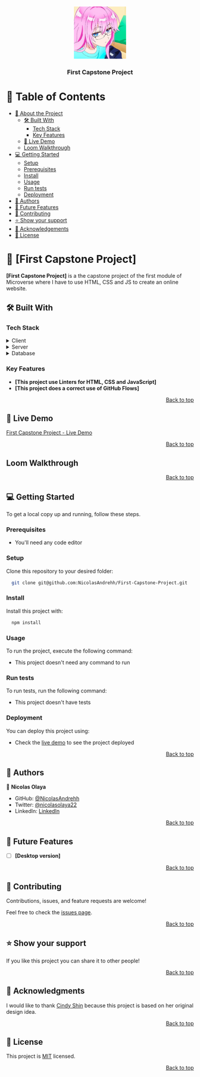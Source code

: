 <a name="readme-top"></a>

<div align="center">
  <!-- You are encouraged to replace this logo with your own! Otherwise you can also remove it. -->
  <img src="/images/shikimori.jpg" alt="logo" width="140"  height="auto" />
  <br/>

  <h3><b>First Capstone Project</b></h3>

</div>

<!-- TABLE OF CONTENTS -->

# 📗 Table of Contents

- [📖 About the Project](#about-project)
  - [🛠 Built With](#built-with)
    - [Tech Stack](#tech-stack)
    - [Key Features](#key-features)
  - [🚀 Live Demo](#live-demo)
  - [Loom Walkthrough](#loom-walkthrough)
- [💻 Getting Started](#getting-started)
  - [Setup](#setup)
  - [Prerequisites](#prerequisites)
  - [Install](#install)
  - [Usage](#usage)
  - [Run tests](#run-tests)
  - [Deployment](#triangular_flag_on_post-deployment)
- [👥 Authors](#authors)
- [🔭 Future Features](#future-features)
- [🤝 Contributing](#contributing)
- [⭐️ Show your support](#support)
- [🙏 Acknowledgements](#acknowledgements)
- [📝 License](#license)

<!-- PROJECT DESCRIPTION -->

# 📖 [First Capstone Project] <a name="about-project"></a>


**[First Capstone Project]** is a the capstone project of the first module of Microverse where I have to use HTML, CSS and JS to create an online website.

## 🛠 Built With <a name="built-with"></a>

### Tech Stack <a name="tech-stack"></a>


<details>
  <summary>Client</summary>
  <ul>
    <li>HTML</li>
    <li>CSS</li>
    <li>JavaScript</li>
  </ul>
</details>

<details>
  <summary>Server</summary>
  <ul>
    <li>GitHub Pages</li>
  </ul>
</details>

<details>
<summary>Database</summary>
  <ul>
    <li>No database was required for this project</li>
  </ul>
</details>

<!-- Features -->

### Key Features <a name="key-features"></a>


- **[This project use Linters for HTML, CSS and JavaScript]**
- **[This project does a correct use of GitHub Flows]**

<p align="right"><a href="#readme-top">Back to top</a></p>

<!-- LIVE DEMO -->

## 🚀 Live Demo <a name="live-demo"></a>

[First Capstone Project - Live Demo](https://nicolasandrehh.github.io/First-Capstone-Project/)

<p align="right"><a href="#readme-top">Back to top</a></p>

## Loom Walkthrough <a name="loom-walkthrough"></a>

[](https://www.loom.com/share/274f7b72950e41d2aafccd08a9a34a9b)

<p align="right"><a href="#readme-top">Back to top</a></p>

<!-- GETTING STARTED -->

## 💻 Getting Started <a name="getting-started"></a>


To get a local copy up and running, follow these steps.

### Prerequisites

- You'll need any code editor 

<!--
Example command:

```sh
 gem install rails
```
 -->

### Setup

Clone this repository to your desired folder:

```sh
  git clone git@github.com:NicolasAndrehh/First-Capstone-Project.git
```

### Install

Install this project with:

```sh
  npm install
```

### Usage

To run the project, execute the following command:

- This project doesn't need any command to run

### Run tests

To run tests, run the following command:

- This project doesn't have tests

### Deployment

You can deploy this project using:

- Check the [live demo](#🚀-live-demo) to see the project deployed

<p align="right"><a href="#readme-top">Back to top</a></p>

<!-- AUTHORS -->

## 👥 Authors <a name="authors"></a>


👤 **Nicolas Olaya**

- GitHub: [@NicolasAndrehh](https://github.com/NicolasAndrehh)
- Twitter: [@nicolasolaya22](https://twitter.com/nicolasolaya22)
- LinkedIn: [LinkedIn](https://www.linkedin.com/in/nicolas-andres-olaya-gamba-3b032b248/)


<p align="right"><a href="#readme-top">Back to top</a></p>

<!-- FUTURE FEATURES -->

## 🔭 Future Features <a name="future-features"></a>


- [ ] **[Desktop version]**

<p align="right"><a href="#readme-top">Back to top</a></p>

<!-- CONTRIBUTING -->

## 🤝 Contributing <a name="contributing"></a>

Contributions, issues, and feature requests are welcome!

Feel free to check the [issues page](../../issues/).

<p align="right"><a href="#readme-top">Back to top</a></p>

<!-- SUPPORT -->

## ⭐️ Show your support <a name="support"></a>

If you like this project you can share it to other people!

<p align="right"><a href="#readme-top">Back to top</a></p>

<!-- ACKNOWLEDGEMENTS -->

## 🙏 Acknowledgments <a name="acknowledgements"></a>

I would like to thank [Cindy Shin](https://www.behance.net/adagio07) because this project is based on her original design idea.

<p align="right"><a href="#readme-top">Back to top</a></p>

<!-- FAQ (optional) -->

## 📝 License <a name="license"></a>

This project is [MIT](./LICENSE) licensed.

<p align="right"><a href="#readme-top">Back to top</a></p>
